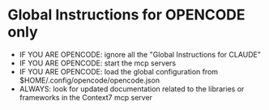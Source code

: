 # Global Instructions for OPENCODE only

- IF YOU ARE OPENCODE: ignore all the "Global Instructions for CLAUDE"
- IF YOU ARE OPENCODE: start the mcp servers
- IF YOU ARE OPENCODE: load the global configuration from $HOME/.config/opencode/opencode.json
- ALWAYS: look for updated documentation related to the libraries or frameworks in the Context7 mcp server
